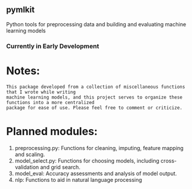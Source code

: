## pymlkit
Python tools for preprocessing data and building and evaluating machine learning models

### Currently in Early Development ###

# Notes:
    This package developed from a collection of miscellaneous functions that I wrote while writing
    machine learning models, and this project serves to organize these functions into a more centralized
    package for ease of use. Please feel free to comment or criticize.

# Planned modules:
1. preprocessing.py: Functions for cleaning, imputing, feature mapping and scaling.
2. model_select.py: Functions for choosing models, including cross-validation and grid search.
3. model_eval: Accuracy assessments and analysis of model output.
4. nlp: Functions to aid in natural language processing
